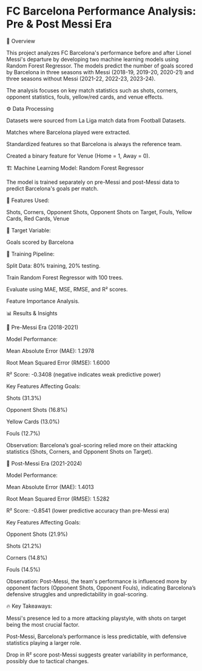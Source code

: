 
# FC Barcelona Performance Analysis: Pre & Post Messi Era

📌 Overview

This project analyzes FC Barcelona's performance before and after Lionel Messi's departure by developing two machine learning models using Random Forest Regressor. The models predict the number of goals scored by Barcelona in three seasons with Messi (2018-19, 2019-20, 2020-21) and three seasons without Messi (2021-22, 2022-23, 2023-24).

The analysis focuses on key match statistics such as shots, corners, opponent statistics, fouls, yellow/red cards, and venue effects.

⚙️ Data Processing

Datasets were sourced from La Liga match data from Football Datasets.

Matches where Barcelona played were extracted.

Standardized features so that Barcelona is always the reference team.

Created a binary feature for Venue (Home = 1, Away = 0).

🏗️ Machine Learning Model: Random Forest Regressor

The model is trained separately on pre-Messi and post-Messi data to predict Barcelona's goals per match.

🔹 Features Used:

Shots, Corners, Opponent Shots, Opponent Shots on Target, Fouls, Yellow Cards, Red Cards, Venue

🔹 Target Variable:

Goals scored by Barcelona

🔹 Training Pipeline:

Split Data: 80% training, 20% testing.

Train Random Forest Regressor with 100 trees.

Evaluate using MAE, MSE, RMSE, and R² scores.

Feature Importance Analysis.

📊 Results & Insights

🔹 Pre-Messi Era (2018-2021)

Model Performance:

Mean Absolute Error (MAE): 1.2978

Root Mean Squared Error (RMSE): 1.6000

R² Score: -0.3408 (negative indicates weak predictive power)

Key Features Affecting Goals:

Shots (31.3%)

Opponent Shots (16.8%)

Yellow Cards (13.0%)

Fouls (12.7%)

Observation: Barcelona’s goal-scoring relied more on their attacking statistics (Shots, Corners, and Opponent Shots on Target).

🔹 Post-Messi Era (2021-2024)

Model Performance:

Mean Absolute Error (MAE): 1.4013

Root Mean Squared Error (RMSE): 1.5282

R² Score: -0.8541 (lower predictive accuracy than pre-Messi era)

Key Features Affecting Goals:

Opponent Shots (21.9%)

Shots (21.2%)

Corners (14.8%)

Fouls (14.5%)

Observation: Post-Messi, the team's performance is influenced more by opponent factors (Opponent Shots, Opponent Fouls), indicating Barcelona’s defensive struggles and unpredictability in goal-scoring.

🔥 Key Takeaways:

Messi's presence led to a more attacking playstyle, with shots on target being the most crucial factor.

Post-Messi, Barcelona’s performance is less predictable, with defensive statistics playing a larger role.

Drop in R² score post-Messi suggests greater variability in performance, possibly due to tactical changes.
